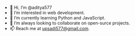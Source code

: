 - 👋 Hi, I’m @aditya577
- 👀 I’m interested in web development.
- 🌱 I’m currently learning Python and JavaScript.
- 💞️ I’m always looking to collaborate on open-surce projects.
- 📫 Reach me at upsadi577@gmail.com.

<!---
aditya577/aditya577 is a ✨ special ✨ repository because its `README.md` (this file) appears on your GitHub profile.
You can click the Preview link to take a look at your changes.
--->
